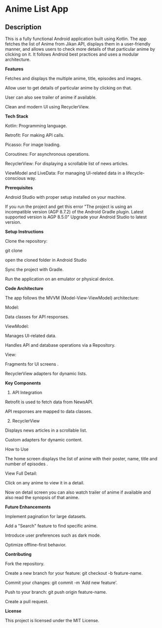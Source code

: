 # Anime List App

## Description
This is a fully functional Android application built using Kotlin. 
The app fetches the list of Anime from Jikan API, displays them in a user-friendly manner, and allows users to check more details of that particular anime by clicking on it. 
It follows Android best practices and uses a modular architecture.

**Features**

Fetches and displays the multiple anime, title, episodes and images.

Allow user to get details of particular anime by clicking on that.

User can also see trailer of anime if available.

Clean and modern UI using RecyclerView.

**Tech Stack**

Kotlin: Programming language.

Retrofit: For making API calls.

Picasso: For image loading.

Coroutines: For asynchronous operations.

RecyclerView: For displaying a scrollable list of news articles.

ViewModel and LiveData: For managing UI-related data in a lifecycle-conscious way.

**Prerequisites**

Android Studio with proper setup installed on your machine.

If you run the project and get this error "The project is using an incompatible version (AGP 8.7.2) of the Android Gradle plugin. Latest supported version is AGP 8.5.0"
Upgrade your Android Studio to latest version.

**Setup Instructions**

Clone the repository:

git clone 

open the cloned folder in Android Studio

Sync the project with Gradle.

Run the application on an emulator or physical device.

**Code Architecture**

The app follows the MVVM (Model-View-ViewModel) architecture:

Model:

Data classes for API responses.

ViewModel:

Manages UI-related data.

Handles API and database operations via a Repository.

View:

Fragments for UI screens .

RecyclerView adapters for dynamic lists.

**Key Components**

1. API Integration

Retrofit is used to fetch data from NewsAPI.

API responses are mapped to data classes.

2. RecyclerView

Displays news articles in a scrollable list.

Custom adapters for dynamic content.

How to Use

The home screen displays the list of anime with their poster, name, title and number of episodes .

View Full Detail:

Click on any anime to view it in a detail.

Now on detail screen you can also watch trailer of anime if available and also read the synopsis of that anime.

**Future Enhancements**

Implement pagination for large datasets.

Add a "Search" feature to find specific anime.

Introduce user preferences such as dark mode.

Optimize offline-first behavior.

**Contributing**

Fork the repository.

Create a new branch for your feature: git checkout -b feature-name.

Commit your changes: git commit -m 'Add new feature'.

Push to your branch: git push origin feature-name.

Create a pull request.

**License**

This project is licensed under the MIT License.



